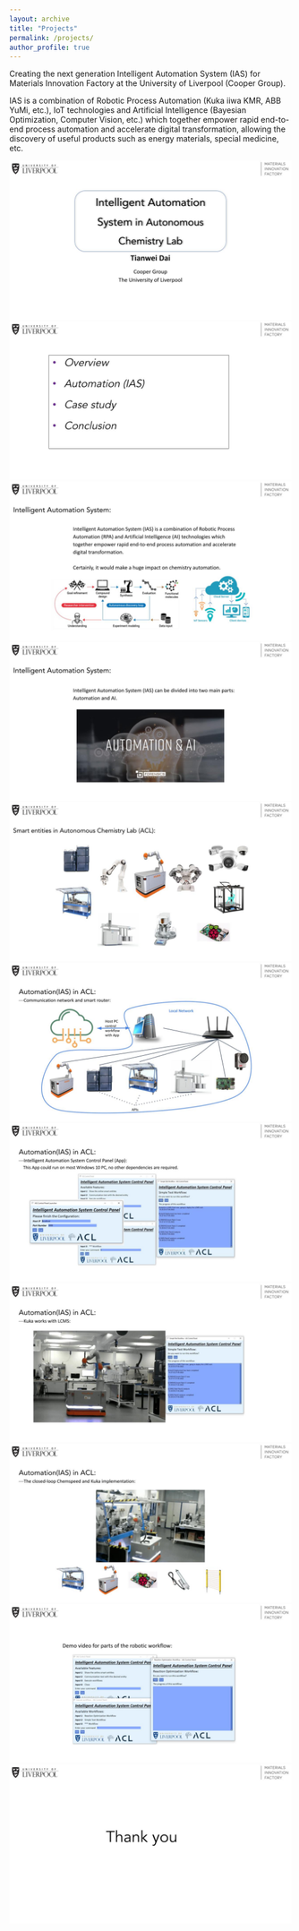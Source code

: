 ```yaml
---
layout: archive
title: "Projects"
permalink: /projects/
author_profile: true
---
```

Creating the next generation Intelligent Automation System (IAS) for Materials Innovation Factory at the University of Liverpool (Cooper Group).

IAS is a combination of Robotic Process Automation (Kuka iiwa KMR, ABB YuMi, etc.), IoT technologies and Artificial Intelligence (Bayesian Optimization, Computer Vision, etc.) which together empower rapid end-to-end process automation and accelerate digital transformation, allowing the discovery of useful products such as energy materials, special medicine, etc.

![image](images/1.jpg)
![image](https://github.com/JT-TDai/JT-TDai.github.io/blob/master/images/2.jpg)
![image](https://github.com/JT-TDai/JT-TDai.github.io/blob/master/images/3.jpg)
![image](https://github.com/JT-TDai/JT-TDai.github.io/blob/master/images/4.jpg)
![image](https://github.com/JT-TDai/JT-TDai.github.io/blob/master/images/5.jpg)
![image](https://github.com/JT-TDai/JT-TDai.github.io/blob/master/images/6.jpg)
![image](https://github.com/JT-TDai/JT-TDai.github.io/blob/master/images/7.jpg)
![image](https://github.com/JT-TDai/JT-TDai.github.io/blob/master/images/8.jpg)
![image](https://github.com/JT-TDai/JT-TDai.github.io/blob/master/images/9.jpg)
![image](https://github.com/JT-TDai/JT-TDai.github.io/blob/master/images/10.jpg)
![image](https://github.com/JT-TDai/JT-TDai.github.io/blob/master/images/11.jpg)
